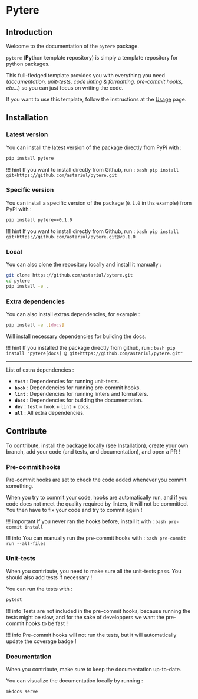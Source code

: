 # Pytere

## Introduction

Welcome to the documentation of the `pytere` package.

`pytere` (**Py**thon **te**mplate **re**pository) is simply a template repository for python packages.

This full-fledged template provides you with everything you need (_documentation, unit-tests, code linting & formatting, pre-commit hooks, etc..._) so you can just focus on writing the code.

If you want to use this template, follow the instructions at the [Usage](usage.md) page.

## Installation

### Latest version

You can install the latest version of the package directly from PyPi with :

```bash
pip install pytere
```

!!! hint
    If you want to install directly from Github, run :
    ```bash
    pip install git+https://github.com/astariul/pytere.git
    ```

### Specific version

You can install a specific version of the package (`0.1.0` in ths example) from PyPi with :

```bash
pip install pytere==0.1.0
```

!!! hint
    If you want to install directly from Github, run :
    ```bash
    pip install git+https://github.com/astariul/pytere.git@v0.1.0
    ```

### Local

You can also clone the repository locally and install it manually :

```bash
git clone https://github.com/astariul/pytere.git
cd pytere
pip install -e .
```

### Extra dependencies

You can also install extras dependencies, for example :

```bash
pip install -e .[docs]
```

Will install necessary dependencies for building the docs.

!!! hint
    If you installed the package directly from github, run :
    ```bash
    pip install "pytere[docs] @ git+https://github.com/astariul/pytere.git"
    ```

---

List of extra dependencies :

* **`test`** : Dependencies for running unit-tests.
* **`hook`** : Dependencies for running pre-commit hooks.
* **`lint`** : Dependencies for running linters and formatters.
* **`docs`** : Dependencies for building the documentation.
* **`dev`** : `test` + `hook` + `lint` + `docs`.
* **`all`** : All extra dependencies.

## Contribute

To contribute, install the package locally (see [Installation](#local)), create your own branch, add your code (and tests, and documentation), and open a PR !

### Pre-commit hooks

Pre-commit hooks are set to check the code added whenever you commit something.

When you try to commit your code, hooks are automatically run, and if you code does not meet the quality required by linters, it will not be committed. You then have to fix your code and try to commit again !

!!! important
    If you never ran the hooks before, install it with :
    ```bash
    pre-commit install
    ```

!!! info
    You can manually run the pre-commit hooks with :
    ```bash
    pre-commit run --all-files
    ```

### Unit-tests

When you contribute, you need to make sure all the unit-tests pass. You should also add tests if necessary !

You can run the tests with :

```bash
pytest
```

!!! info
    Tests are not included in the pre-commit hooks, because running the tests might be slow, and for the sake of developpers we want the pre-commit hooks to be fast !

!!! info
    Pre-commit hooks will not run the tests, but it will automatically update the coverage badge !

### Documentation

When you contribute, make sure to keep the documentation up-to-date.

You can visualize the documentation locally by running :

```bash
mkdocs serve
```
